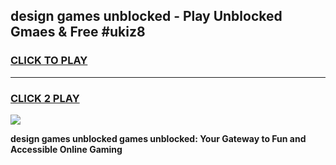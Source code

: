 
## design games unblocked - Play Unblocked Gmaes & Free #ukiz8
<h3>
<a href="https://news.freeplayer.one?title=design_games_unblocked&ref=24F">CLICK TO PLAY</a></h3>
<hr>

<h3>
<a href="https://news.freeplayer.one?title=design_games_unblocked&ref=24F">CLICK 2 PLAY</a>
  
</h3>

<a href="https://news.freeplayer.one?title=design_games_unblocked&ref=24F/"><img src="https://clearcache.store/games.png"></a>


**design games unblocked games unblocked: Your Gateway to Fun and Accessible Online Gaming**
